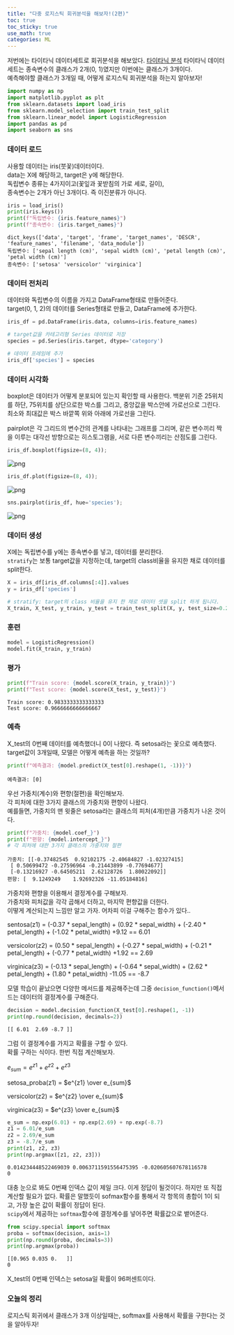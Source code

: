 ```yaml
---
title: "다중 로지스틱 회귀분석을 해보자!(2편)"
toc: true
toc_sticky: true
use_math: true
categories: ML
---
```


저번에는 타이타닉 데이터세트로 회귀분석을 해보았다. [타이타닉 분석](https://dongju923.github.io/ml/Multiple_Logistic_Regression/)
타이타닉 데이터세트는 종속변수의 클래스가 2개(0, 1)였지만 이번에는 클래스가 3개이다.  
예측해야할 클래스가 3개일 때, 어떻게 로지스틱 회귀분석을 하는지 알아보자!  


```python
import numpy as np
import matplotlib.pyplot as plt
from sklearn.datasets import load_iris
from sklearn.model_selection import train_test_split
from sklearn.linear_model import LogisticRegression
import pandas as pd
import seaborn as sns
```

### 데이터 로드
사용할 데이터는 iris(붓꽃)데이터이다.  
data는 X에 해당하고, target은 y에 해당한다.  
독립변수 종류는 4가지이고(꽃잎과 꽃받침의 가로 세로, 길이),  
종속변수는 2개가 아닌 3개이다. 즉 이진분류가 아니다.


```python
iris = load_iris()
print(iris.keys())
print(f"독립변수: {iris.feature_names}")
print(f"종속변수: {iris.target_names}")
```

    dict_keys(['data', 'target', 'frame', 'target_names', 'DESCR', 'feature_names', 'filename', 'data_module'])
    독립변수: ['sepal length (cm)', 'sepal width (cm)', 'petal length (cm)', 'petal width (cm)']
    종속변수: ['setosa' 'versicolor' 'virginica']


### 데이터 전처리
데이터와 독립변수의 이름을 가지고 DataFrame형태로 만들어준다.  
target(0, 1, 2)의 데이터를 Series형태로 만들고, DataFrame에 추가한다.


```python
iris_df = pd.DataFrame(iris.data, columns=iris.feature_names)

# target값을 카테고리형 Series 데이터로 저장
species = pd.Series(iris.target, dtype='category')

# 데이터 프레임에 추가
iris_df['species'] = species
```

### 데이터 시각화
boxplot은 데이터가 어떻게 분포되어 있는지 확인할 때 사용한다. 백분위 기준 25위치를 하단, 75위치를 상단으로한 박스를 그리고, 중앙값을 박스안에 가로선으로 그린다. 최소와 최대값은 박스 바깥쪽 위와 아래에 가로선을 그린다.  

pairplot은 각 그리드의 변수간의 관계를 나타내는 그래프를 그리며, 같은 변수끼리 짝을 이루는 대각선 방향으로는 히스토그램을, 서로 다른 변수끼리는 산점도를 그린다.


```python
iris_df.boxplot(figsize=(8, 4));
```

![png](/assets/images/regression/test_6_0.png)
    



```python
iris_df.plot(figsize=(8, 4));
```

![png](/assets/images/regression/test_7_0.png)
    



```python
sns.pairplot(iris_df, hue='species');
```

![png](/assets/images/regression/test_8_0.png)
    


### 데이터 생성
X에는 독립변수를 y에는 종속변수를 넣고, 데이터를 분리한다.  
`stratify`는 보통 target값을 지정하는데, target의 class비율을 유지한 채로 데이터를 split한다. 


```python
X = iris_df[iris_df.columns[:4]].values
y = iris_df['species']

# stratify: target의 class 비율을 유지 한 채로 데이터 셋을 split 하게 됩니다.
X_train, X_test, y_train, y_test = train_test_split(X, y, test_size=0.2, stratify=y)
```

### 훈련


```python
model = LogisticRegression()
model.fit(X_train, y_train)
```


### 평가


```python
print(f"Train score: {model.score(X_train, y_train)}")
print(f"Test score: {model.score(X_test, y_test)}")
```

    Train score: 0.9833333333333333
    Test score: 0.9666666666666667


### 예측
X_test의 0번째 데이터를 예측했더니 0이 나왔다. 즉 setosa라는 꽃으로 예측했다. target값이 3개일때, 모델은 어떻게 예측을 하는 것일까?


```python
print(f"예측결과: {model.predict(X_test[0].reshape(1, -1))}")
```

    예측결과: [0]


우선 가중치(계수)와 편향(절편)을 확인해보자.  
각 피처에 대한 3가지 클래스의 가중치와 편향이 나왔다.  
예를들면, 가중치의 맨 윗줄은 setosa라는 클래스의 피처(4개)만큼 가중치가 나온 것이다.


```python
print(f"가중치: {model.coef_}")
print(f"편향: {model.intercept_}")
# 각 피처에 대한 3가지 클래스의 가중치와 절편
```

    가중치: [[-0.37482545  0.92102175 -2.40684827 -1.02327415]
     [ 0.50699472 -0.27596964 -0.21443899 -0.77694677]
     [-0.13216927 -0.64505211  2.62128726  1.80022092]]
    편향: [  9.1249249    1.92692326 -11.05184816]


가중치와 편향을 이용해서 결정계수를 구해보자.  
가중치와 피처값을 각각 곱해서 더하고, 마지막 편향값을 더한다.  
이떻게 계산되는지 느낌만 알고 가자. 어차피 이걸 구해주는 함수가 있다..

sentosa(z1) = (-0.37 \* sepal_length) + (0.92 \* sepal_width) + (-2.40 \* petal_length) + (-1.02 \* petal_width) +9.12 == 6.01  

versicolor(z2) = (0.50 \* sepal_length) + (-0.27 \* sepal_width) + (-0.21 \* petal_length) + (-0.77 \* petal_width) +1.92 == 2.69  

virginica(z3) = (-0.13 \* sepal_length) + (-0.64 \* sepal_width) + (2.62 \* petal_length) + (1.80 \* petal_width) -11.05 == -8.7  

모델 학습이 끝났으면 다양한 메서드를 제공해주는데 그중 `decision_function()`메서드는 데이터의 결정계수를 구해준다.  


```python
decision = model.decision_function(X_test[0].reshape(1, -1))
print(np.round(decision, decimals=2))
```

    [[ 6.01  2.69 -8.7 ]]


그럼 이 결정계수를 가지고 확률을 구할 수 있다.  
확률 구하는 식이다. 한번 직접 계산해보자.

$e_{sum} = e^{z1} + e^{z2} + e^{z3}$  

setosa_proba(z1) = $e^{z1} \over e_{sum}$  

versicolor(z2) = $e^{z2} \over e_{sum}$  

virginica(z3) = $e^{z3} \over e_{sum}$  




```python
e_sum = np.exp(6.01) + np.exp(2.69) + np.exp(-8.7)
z1 = 6.01/e_sum
z2 = 2.69/e_sum
z3 = -8.7/e_sum
print(z1, z2, z3)
print(np.argmax([z1, z2, z3]))
```

    0.014234448522469039 0.0063711591556475395 -0.020605607678116578
    0


대충 눈으로 봐도 0번째 인덱스 값이 제일 크다. 이게 정답이 될것이다.
하지만 또 직접 계산할 필요가 없다. 확률은 말했듯이 sofmax함수를 통해서 각 항목의 총합이 1이 되고, 가장 높은 값이 확률이 정답이 된다.  
`scipy`에서 제공하는 `softmax`함수에 결정계수를 넣어주면 확률값으로 뱉어준다.


```python
from scipy.special import softmax
proba = softmax(decision, axis=1)
print(np.round(proba, decimals=3))
print(np.argmax(proba))
```

    [[0.965 0.035 0.   ]]
    0


X_test의 0번째 인덱스는 setosa일 확률이 96퍼센트이다.  

### 오늘의 정리
로지스틱 회귀에서 클래스가 3개 이상일때는, softmax를 사용해서 확률을 구한다는 것을 알아두자!
